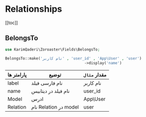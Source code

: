 # Relationships

[[toc]]

## BelongsTo


```php
use KarimQaderi\Zoroaster\Fields\BelongsTo;

BelongsTo::make('نام کاربر' , 'user_id' , 'App\User' , 'user')
                                    ->display('name')
```

| پارامتر ها | توضیع | مقدار `مثال` |
| ------ | ------ | ------ |
| label | نام فارسی فیلد | نام کاربر |
| name | نام فیلد در دیتابیس | user_id |
| Model | ادرس | App\User |
| Relation | نام Relation در model | user |